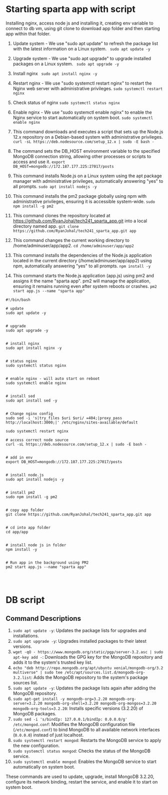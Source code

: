 # Starting sparta app with script
Installing nginx, access node js and installing it, creating env variable to connect to db vm, using git clone to download app folder and then starting app within that folder.

1. Update system - We use "sudo apt update" to refresh the package list with the latest information on a Linux system.
``` sudo apt update -y```

2. Upgrade system - We use "sudo apt upgrade" to upgrade installed packages on a Linux system.
``` sudo apt upgrade -y```

3. Install nginx
``` sudo apt install nginx -y```

4. Restart nginx - We use "sudo systemctl restart nginx" to restart the Nginx web server with administrative privileges.
``` sudo systemctl restart nginx ```

5. Check status of nginx
``` sudo systemctl status nginx ```

6. Enable nginx - We use "sudo systemctl enable nginx" to enable the Nginx service to start automatically on system boot.
``` sudo systemctl enable nginx ```

7. This command downloads and executes a script that sets up the Node.js 12.x repository on a Debian-based system with administrative privileges.
``` curl -sL https://deb.nodesource.com/setup_12.x | sudo -E bash -``` 


8. The command sets the DB_HOST environment variable to the specified MongoDB connection string, allowing other processes or scripts to access and use it.
```export DB_HOST=mongodb://172.187.177.225:27017/posts```


9. This command installs Node.js on a Linux system using the apt package manager with administrative privileges, automatically answering "yes" to all prompts.
```sudo apt install nodejs -y```


10. This command installs the pm2 package globally using npm with administrative privileges, ensuring it is accessible system-wide.
```sudo npm install -g pm2```


11. This command clones the repository located at https://github.com/RyanJohal/tech241_sparta_app.git into a local directory named app.
```git clone https://github.com/RyanJohal/tech241_sparta_app.git app```


12. This command changes the current working directory to /home/adminuser/app/app2.
```cd /home/adminuser/app/app2```


13. This command installs the dependencies of the Node.js application located in the current directory (/home/adminuser/app/app2) using npm, automatically answering "yes" to all prompts.
```npm install -y```


14. This command starts the Node.js application (app.js) using pm2 and assigns it the name "sparta app". pm2 will manage the application, ensuring it remains running even after system reboots or crashes.
```pm2 start app.js --name "sparta app"```


```
#!/bin/bash

# update
sudo apt update -y


# upgrade
sudo apt upgrade -y


# install nginx
sudo apt install nginx -y


# status nginx
sudo systemctl status nginx


# enable nginx - will auto start on reboot
sudo systemctl enable nginx


# install sed
sudo apt install sed -y


# Change nginx config
sudo sed -i 's|try_files $uri $uri/ =404;|proxy_pass http://localhost:3000;|' /etc/nginx/sites-available/default

sudo systemctl restart nginx

# access correct node source
curl -sL https://deb.nodesource.com/setup_12.x | sudo -E bash -


# add in env
export DB_HOST=mongodb://172.187.177.225:27017/posts


# install node.js
sudo apt install nodejs -y


# install pm2
sudo npm install -g pm2


# copy app folder
git clone https://github.com/RyanJohal/tech241_sparta_app.git app


# cd into app folder
cd app/app


# install node js in folder
npm install -y


# Run app in the background using PM2
pm2 start app.js --name "sparta app"




```

# DB script

## Command Descriptions

1. `sudo apt update -y`: Updates the package lists for upgrades and installations.
2. `sudo apt upgrade -y`: Upgrades installed packages to their latest versions.
3. `wget -qO - https://www.mongodb.org/static/pgp/server-3.2.asc | sudo apt-key add -`: Downloads the GPG key for the MongoDB repository and adds it to the system's trusted key list.
4. `echo "deb http://repo.mongodb.org/apt/ubuntu xenial/mongodb-org/3.2 multiverse" | sudo tee /etc/apt/sources.list.d/mongodb-org-3.2.list`: Adds the MongoDB repository to the system's package sources list.
5. `sudo apt update -y`: Updates the package lists again after adding the MongoDB repository.
6. `sudo apt-get install -y mongodb-org=3.2.20 mongodb-org-server=3.2.20 mongodb-org-shell=3.2.20 mongodb-org-mongos=3.2.20 mongodb-org-tools=3.2.20`: Installs specific versions (3.2.20) of MongoDB packages.
7. `sudo sed -i 's/bindIp: 127.0.0.1/bindIp: 0.0.0.0/g' /etc/mongod.conf`: Modifies the MongoDB configuration file (`/etc/mongod.conf`) to bind MongoDB to all available network interfaces (`0.0.0.0`) instead of just localhost.
8. `sudo systemctl restart mongod`: Restarts the MongoDB service to apply the new configuration.
9. `sudo systemctl status mongod`: Checks the status of the MongoDB service.
10. `sudo systemctl enable mongod`: Enables the MongoDB service to start automatically on system boot.

These commands are used to update, upgrade, install MongoDB 3.2.20, configure its network binding, restart the service, and enable it to start on system boot.
